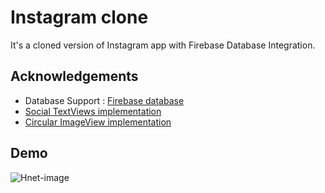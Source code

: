 
# Instagram clone

It's a cloned version of Instagram app with Firebase Database Integration.



## Acknowledgements

 - Database Support : [Firebase database](firebase.google.com)
 - [Social TextViews implementation](https://github.com/hendraanggrian/socialview)
 - [Circular ImageView implementation](https://github.com/hdodenhof/CircleImageView)
 

  
## Demo
![Hnet-image](https://user-images.githubusercontent.com/84462204/138424488-b7e22b52-dc8f-43c1-9c05-b763f1e0e71f.gif)



  
